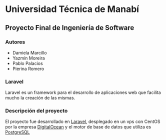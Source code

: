 # Universidad Técnica de Manabí

## Proyecto Final de Ingeniería de Software

### Autores

-   Damiela Marcillo
-   Yazmín Moreira
-   Pablo Palacios
-   Pierina Romero

### Laravel

Laravel es un framework para el desarrollo de aplicaciones web que facilita mucho la creación de las mismas.

### Descripción del proyecto

El proyecto fue desarrollado en [Laravel](https://laravel.com/), desplegado en un vps con CentOS por la empresa [DigitalOcean](https://www.digitalocean.com/) y el motor de base de datos que utiliza es [PostgreSQL](https://www.postgresql.org/)
